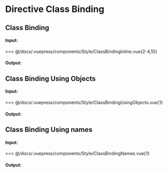 # Directive Class Binding

## Class Binding

#### Input:

<<< @/docs/.vuepress/components/Style/ClassBindingInline.vue{2-4,10}

#### Output:

<Style-ClassBindingInline />

## Class Binding Using Objects

#### Input:

<<< @/docs/.vuepress/components/Style/ClassBindingUsingObjects.vue{1}

#### Output:

<Style-ClassBindingUsingObjects />

## Class Binding Using names

#### Input:

<<< @/docs/.vuepress/components/Style/ClassBindingNames.vue{1}

#### Output:

<Style-ClassBindingNames />
